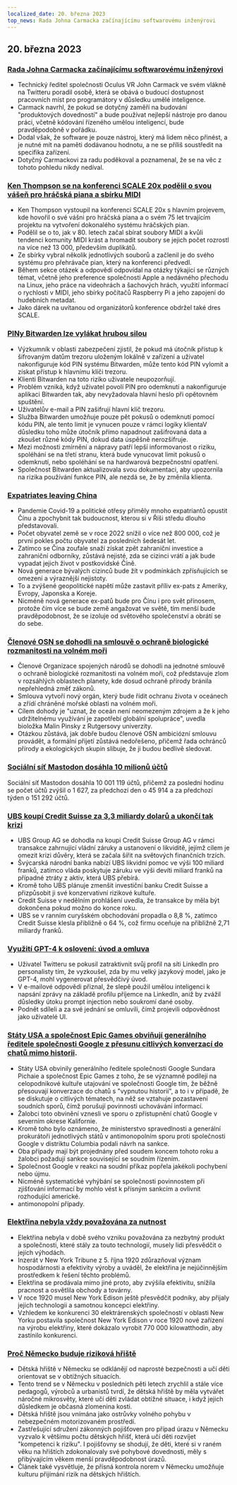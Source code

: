 ```yaml
---
localized_date: 20. března 2023
top_news: Rada Johna Carmacka začínajícímu softwarovému inženýrovi
---
```


## 20. března 2023

### [Rada Johna Carmacka začínajícímu softwarovému inženýrovi](https://twitter.com/ID_AA_Carmack/status/1637087219591659520?ref=hackernewsgpt.com)

- Technický ředitel společnosti Oculus VR John Carmack ve svém vlákně na Twitteru poradil osobě, která se obává o budoucí dostupnost pracovních míst pro programátory v důsledku umělé inteligence.
- Carmack navrhl, že pokud se dotyčný zaměří na budování "produktových dovedností" a bude používat nejlepší nástroje pro danou práci, včetně kódování řízeného umělou inteligencí, bude pravděpodobně v pořádku.
- Dodal však, že software je pouze nástroj, který má lidem něco přinést, a je nutné mít na paměti dodávanou hodnotu, a ne se příliš soustředit na specifika zařízení.
- Dotyčný Carmackovi za radu poděkoval a poznamenal, že se na věc z tohoto pohledu nikdy nedíval.

### [Ken Thompson se na konferenci SCALE 20x podělil o svou vášeň pro hráčská piana a sbírku MIDI](https://www.youtube.com/watch?v=kaandEt_pKw&ref=hackernewsgpt.com)

- Ken Thompson vystoupil na konferenci SCALE 20x s hlavním projevem, kde hovořil o své vášni pro hráčská piana a o svém 75 let trvajícím projektu na vytvoření dokonalého systému hráčských pian.
- Podělil se o to, jak v 80. letech začal sbírat soubory MIDI a kvůli tendenci komunity MIDI krást a hromadit soubory se jejich počet rozrostl na více než 13 000, především duplikátů.
- Ze sbírky vybral několik jednotlivých souborů a začlenil je do svého systému pro přehrávače pian, který na konferenci předvedl.
- Během sekce otázek a odpovědí odpovídal na otázky týkající se různých témat, včetně jeho preference společnosti Apple a nedávného přechodu na Linux, jeho práce na videohrách a šachových hrách, využití informací o rychlosti v MIDI, jeho sbírky počítačů Raspberry Pi a jeho zapojení do hudebních metadat.
- Jako dárek na uvítanou od organizátorů konference obdržel také dres SCALE.

### [PINy Bitwarden lze vylákat hrubou silou](https://ambiso.github.io/bitwarden-pin/?ref=hackernewsgpt.com)

- Výzkumník v oblasti zabezpečení zjistil, že pokud má útočník přístup k šifrovaným datům trezoru uloženým lokálně v zařízení a uživatel nakonfiguruje kód PIN systému Bitwarden, může tento kód PIN vylomit a získat přístup k hlavnímu klíči trezoru.
- Klienti Bitwarden na toto riziko uživatele neupozorňují.
- Problém vzniká, když uživatel povolí PIN pro odemknutí a nakonfiguruje aplikaci Bitwarden tak, aby nevyžadovala hlavní heslo při opětovném spuštění.
- Uživatelův e-mail a PIN zašifrují hlavní klíč trezoru.
- Služba Bitwarden umožňuje pouze pět pokusů o odemknutí pomocí kódu PIN, ale tento limit je vynucen pouze v rámci logiky klientaV důsledku toho může útočník přímo napadnout zašifrovaná data a zkoušet různé kódy PIN, dokud data úspěšně nerozšifruje.
- Mezi možnosti zmírnění a nápravy patří lepší informovanost o riziku, spoléhání se na třetí stranu, která bude vynucovat limit pokusů o odemknutí, nebo spoléhání se na hardwarová bezpečnostní opatření.
- Společnost Bitwarden aktualizovala svou dokumentaci, aby upozornila na rizika používání funkce PIN, ale nezdá se, že by změnila klienta.

### [Expatriates leaving China](https://www.persuasion.community/p/leaving-china?ref=hackernewsgpt.com)

- Pandemie Covid-19 a politické otřesy přiměly mnoho expatriantů opustit Čínu a zpochybnit tak budoucnost, kterou si v Říši středu dlouho představovali.
- Počet obyvatel země se v roce 2022 snížil o více než 800 000, což je první pokles počtu obyvatel za posledních šedesát let.
- Zatímco se Čína zoufale snaží získat zpět zahraniční investice a zahraniční odborníky, zůstává nejisté, zda se cizinci vrátí a jak bude vypadat jejich život v postkovidské Číně.
- Nová generace bývalých cizinců bude žít v podmínkách zpřísňujících se omezení a výraznější nejistoty.
- To a zvýšené geopolitické napětí může zastavit příliv ex-pats z Ameriky, Evropy, Japonska a Koreje.
- Nicméně nová generace ex-patů bude pro Čínu i pro svět přínosem, protože čím více se bude země angažovat ve světě, tím menší bude pravděpodobnost, že se izoluje od světového společenství a obrátí se do sebe.

### [Členové OSN se dohodli na smlouvě o ochraně biologické rozmanitosti na volném moři](https://apnews.com/article/un-oceans-biodiversity-treaty-0b024fa07e8c1947236d8b8491ebf92c?ref=hackernewsgpt.com)

- Členové Organizace spojených národů se dohodli na jednotné smlouvě o ochraně biologické rozmanitosti na volném moři, což představuje zlom v rozsáhlých oblastech planety, kde dosud ochraně přírody bránila nepřehledná změť zákonů.
- Smlouva vytvoří nový orgán, který bude řídit ochranu života v oceánech a zřídí chráněné mořské oblasti na volném moři.
- Cílem dohody je "uznat, že oceán není neomezeným zdrojem a že k jeho udržitelnému využívání je zapotřebí globální spolupráce", uvedla bioložka Malin Pinsky z Rutgersovy univerzity.
- Otázkou zůstává, jak dobře budou členové OSN ambiciózní smlouvu provádět, a formální přijetí zůstává nedořešeno, přičemž řada ochránců přírody a ekologických skupin slibuje, že ji budou bedlivě sledovat.

### [Sociální síť Mastodon dosáhla 10 milionů účtů](https://mastodon.social/@mastodonusercount/110051957865629817?ref=hackernewsgpt.com)

Sociální síť Mastodon dosáhla 10 001 119 účtů, přičemž za poslední hodinu se počet účtů zvýšil o 1 627, za předchozí den o 45 914 a za předchozí týden o 151 292 účtů.

### [UBS koupí Credit Suisse za 3,3 miliardy dolarů a ukončí tak krizi](https://www.bloomberg.com/news/articles/2023-03-19/ubs-agrees-to-buy-credit-suisse-in-historic-deal-to-end-crisis?ref=hackernewsgpt.com)

- UBS Group AG se dohodla na koupi Credit Suisse Group AG v rámci transakce zahrnující vládní záruky a ustanovení o likviditě, jejímž cílem je omezit krizi důvěry, která se začala šířit na světových finančních trzích.
- Švýcarská národní banka nabízí UBS likvidní pomoc ve výši 100 miliard franků, zatímco vláda poskytuje záruku ve výši devíti miliard franků na případné ztráty z aktiv, která UBS přebírá.
- Kromě toho UBS plánuje zmenšit investiční banku Credit Suisse a přizpůsobit ji své konzervativní rizikové kultuře.
- Credit Suisse v nedělním prohlášení uvedla, že transakce by měla být dokončena pokud možno do konce roku.
- UBS se v ranním curyšském obchodování propadla o 8,8 %, zatímco Credit Suisse klesla přibližně o 64 %, což firmu oceňuje na přibližně 2,71 miliardy franků.

### [Využití GPT-4 k oslovení: úvod a omluva](https://twitter.com/brdskggs/status/1637114268876144640?ref=hackernewsgpt.com)

- Uživatel Twitteru se pokusil zatraktivnit svůj profil na síti LinkedIn pro personalisty tím, že vyzkoušel, zda by mu velký jazykový model, jako je GPT-4, mohl vygenerovat přesvědčivý úvod.
- V e-mailové odpovědi přiznal, že slepě použil umělou inteligenci k napsání zprávy na základě profilu příjemce na LinkedIn, aniž by zvážil důsledky útoku prompt injection nebo soukromí dané osoby.
- Podnět sdíleli a za své jednání se omluvili, čímž projevili odpovědnost jako uživatelé UI.

### [Státy USA a společnost Epic Games obviňují generálního ředitele společnosti Google z přesunu citlivých konverzací do chatů mimo historii](http://www.fosspatents.com/2023/03/us-states-epic-games-others-accuse.html?ref=hackernewsgpt.com).

- Státy USA obvinily generálního ředitele společnosti Google Sundara Pichaie a společnost Epic Games z toho, že se významně podílejí na celopodnikové kultuře utajování ve společnosti Google tím, že běžně přesouvají konverzace do chatů s "vypnutou historií", a to i v případě, že se diskutuje o citlivých tématech, na něž se vztahuje pozastavení soudních sporů, čímž porušují povinnosti uchovávání informací.
- Žalobci toto obvinění vznesli ve sporu o zpřístupnění chatů Google v severním okrese Kalifornie.
- Kromě toho bylo oznámeno, že ministerstvo spravedlnosti a generální prokurátoři jednotlivých států v antimonopolním sporu proti společnosti Google v distriktu Columbia podali návrh na sankce.
- Oba případy mají být projednány před soudem koncem tohoto roku a žalobci požadují sankce související se soudním řízením.
- Společnost Google v reakci na soudní příkaz popřela jakékoli pochybení nebo újmu.
- Nicméně systematické vyhýbání se společnosti povinnostem při zjišťování informací by mohlo vést k přísným sankcím a ovlivnit rozhodující americké.
- antimonopolní případy.

### [Elektřina nebyla vždy považována za nutnost](https://www.smithsonianmag.com/smart-news/people-had-to-be-convinced-of-the-usefulness-of-electricity-21221094/?ref=hackernewsgpt.com)

- Elektřina nebyla v době svého vzniku považována za nezbytný produkt a společnosti, které stály za touto technologií, musely lidi přesvědčit o jejích výhodách.
- Inzerát v New York Tribune z 5. října 1920 zdůrazňoval význam hospodárnosti a efektivity výroby a uváděl, že elektřina je nejúčinnějším prostředkem k řešení těchto problémů.
- Elektřina se prodávala mimo jiné proto, aby zvýšila efektivitu, snížila pracnost a osvětlila obchody a továrny.
- V roce 1920 musel New York Edison ještě přesvědčit podniky, aby přijaly jejich technologii a samotnou koncepci elektřiny.
- Vzhledem ke konkurenci 30 elektrárenských společností v oblasti New Yorku postavila společnost New York Edison v roce 1920 nové zařízení na výrobu elektřiny, které dokázalo vyrobit 770 000 kilowatthodin, aby zastínilo konkurenci.

### [Proč Německo buduje riziková hřiště](https://www.theguardian.com/world/2021/oct/24/why-germany-is-building-risk-into-its-playgrounds?ref=hackernewsgpt.com)

- Dětská hřiště v Německu se odklánějí od naprosté bezpečnosti a učí děti orientovat se v obtížných situacích.
- Tento trend se v Německu v posledních pěti letech zrychlil a stále více pedagogů, výrobců a urbanistů tvrdí, že dětská hřiště by měla vytvářet náročné mikrosvěty, které učí děti zvládat obtížné situace, i když jejich důsledkem je občasná zlomenina kosti.
- Dětská hřiště jsou vnímána jako ostrůvky volného pohybu v nebezpečném motorizovaném prostředí.
- Zastřešující sdružení zákonných pojišťoven pro případ úrazu v Německu vyzvalo k většímu počtu dětských hřišť, která učí děti rozvíjet "kompetenci k riziku". I pojišťovny se shodují, že děti, které si v raném věku na hřištích zdokonalovaly své pohybové dovednosti, měly s přibývajícím věkem menší pravděpodobnost úrazů.
- Článek také vysvětluje, že přísná kontrola norem v Německu umožňuje kulturu přijímání rizik na dětských hřištích.
